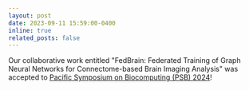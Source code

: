 ```yaml
---
layout: post
date: 2023-09-11 15:59:00-0400
inline: true
related_posts: false
---
```


Our collaborative work entitled "FedBrain: Federated Training of Graph Neural Networks for Connectome-based Brain Imaging Analysis" was accepted to [Pacific Symposium on Biocomputing (PSB) 2024](http://psb.stanford.edu)! 
